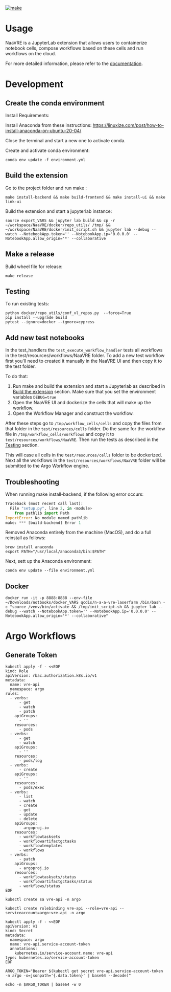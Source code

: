 [![make](https://github.com/QCDIS/NaaVRE/actions/workflows/make.yml/badge.svg)](https://github.com/QCDIS/NaaVRE/actions/workflows/make.yml)


# Usage

NaaVRE is a JupyterLab extension that allows users to containerize notebook cells, compose workflows based on these cells 
and run workflows on the cloud.

For more detailed information, please refer to the [documentation](https://github.com/QCDIS/vre_documetation#readme).


# Development 



## Create the conda environment

Install Requirements: 

Install Anaconda from these instructions: https://linuxize.com/post/how-to-install-anaconda-on-ubuntu-20-04/

Close the terminal and start a new one to activate conda.

Create and activate conda environment:
```shell
conda env update -f environment.yml
```

## Build the extension

Go to the project folder and run make :
```shell
make install-backend && make build-frontend && make install-ui && make link-ui
```
Build the extension  and start a jupyterlab instance:
```shell
source export_VARS && jupyter lab build && cp -r ~/workspace/NaaVRE/docker/repo_utils/ /tmp/ && ~/workspace/NaaVRE/docker/init_script.sh && jupyter lab --debug --watch --NotebookApp.token='' --NotebookApp.ip='0.0.0.0' --NotebookApp.allow_origin='*' --collaborative
```

## Make a release

Build wheel file for release:
```shell
make release
```

## Testing

To run existing tests:
```shell
python docker/repo_utils/conf_vl_repos.py  --force=True
pip install --upgrade build
pytest --ignore=docker --ignore=cypress
```


## Add new test notebooks

In the test_handlers the `test_execute_workflow_handler` tests all workflows in the test/resources/workflows/NaaVRE folder.
To add a new test workflow first you'll need to created it manually in the NaaVRE UI and then copy it to the test folder.

To do that:
1. Run make and build the extension and  start a Jupyterlab as described in [Build the extension](#build-the-extension) section. Make sure that you set the environment variables `DEBUG=true`
2. Open the NaaVRE UI and dockerize the cells that will make up the workflow.
3. Open the Workflow Manager and construct the workflow. 

After these steps go to `/tmp/workflow_cells/cells` and copy the files from that folder in the `test/resources/cells` folder.
Do the same for the workflow file in `/tmp/workflow_cells/workflows` and copy it to `test/resources/workflows/NaaVRE`.
Then run the tests as described in the [Testing](#testing) section. 

This will case all cells in the `test/resources/cells` folder to be dockerized. Next all the workflows in the 
`test/resources/workflows/NaaVRE` folder will be submitted to the Argo Workflow engine.



## Troubleshooting

When running make install-backend, if the following error occurs:

```python
Traceback (most recent call last):
  File "setup.py", line 2, in <module>
    from pathlib import Path
ImportError: No module named pathlib
make: *** [build-backend] Error 1
```

Removed Anaconda entirely from the machine (MacOS), and do a full reinstall as follows:

```shell
brew install anaconda
export PATH="/usr/local/anaconda3/bin:$PATH"
```

Next, sett up the Anaconda environment:
    
```shell    
conda env update --file environment.yml
```


## Docker 

```commandline
docker run -it -p 8888:8888 --env-file ~/Downloads/notbooks/docker_VARS qcdis/n-a-a-vre-laserfarm /bin/bash -c "source /venv/bin/activate && /tmp/init_script.sh && jupyter lab --debug --watch --NotebookApp.token='' --NotebookApp.ip='0.0.0.0' --NotebookApp.allow_origin='*' --collaborative"
```


# Argo Workflows

## Generate Token

```shell
kubectl apply -f - <<EOF
kind: Role
apiVersion: rbac.authorization.k8s.io/v1
metadata:
  name: vre-api
  namespace: argo
rules:
  - verbs:
      - get
      - watch
      - patch
    apiGroups:
      - ''
    resources:
      - pods
  - verbs:
      - get
      - watch
    apiGroups:
      - ''
    resources:
      - pods/log
  - verbs:
      - create
    apiGroups:
      - ''
    resources:
      - pods/exec
  - verbs:
      - list
      - watch
      - create
      - get
      - update
      - delete
    apiGroups:
      - argoproj.io
    resources:
      - workflowtasksets
      - workflowartifactgctasks
      - workflowtemplates
      - workflows
  - verbs:
      - patch
    apiGroups:
      - argoproj.io
    resources:
      - workflowtasksets/status
      - workflowartifactgctasks/status
      - workflows/status
EOF
```

```shell
kubectl create sa vre-api -n argo
```

```shell
kubectl create rolebinding vre-api --role=vre-api --serviceaccount=argo:vre-api -n argo
```

```shell
kubectl apply -f - <<EOF
apiVersion: v1
kind: Secret
metadata:
  namespace: argo
  name: vre-api.service-account-token
  annotations:
    kubernetes.io/service-account.name: vre-api
type: kubernetes.io/service-account-token
EOF
```

```shell
ARGO_TOKEN="Bearer $(kubectl get secret vre-api.service-account-token -n argo -o=jsonpath='{.data.token}' | base64 --decode)"
```

```shell
echo -n $ARGO_TOKEN | base64 -w 0
```



